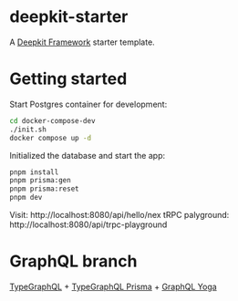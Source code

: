 # deepkit-starter

A [Deepkit Framework](https://deepkit.io/) starter template.

# Getting started

Start Postgres container for development:
```sh
cd docker-compose-dev
./init.sh
docker compose up -d
```

Initialized the database and start the app:
```sh
pnpm install
pnpm prisma:gen
pnpm prisma:reset
pnpm dev
```

Visit: http://localhost:8080/api/hello/nex
tRPC palyground: http://localhost:8080/api/trpc-playground

# GraphQL branch

[TypeGraphQL](https://typegraphql.com/) + [TypeGraphQL Prisma](https://prisma.typegraphql.com/) + [GraphQL Yoga](https://the-guild.dev/graphql/yoga-server)
